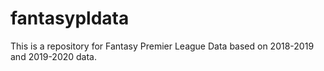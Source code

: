 # fantasypldata

This is a repository for Fantasy Premier League Data based on 2018-2019 and 2019-2020 data.
